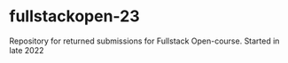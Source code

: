 # fullstackopen-23
Repository for returned submissions for Fullstack Open-course. Started in late 2022
